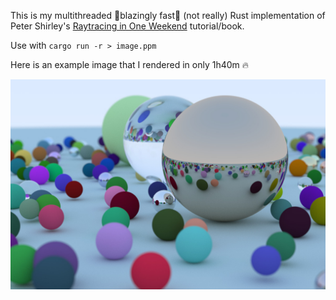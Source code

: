 This is my multithreaded 🚀blazingly fast🚀 (not really) Rust implementation of Peter Shirley's 
[Raytracing in One Weekend](https://raytracing.github.io/books/RayTracingInOneWeekend.html#metal) tutorial/book.

Use with `cargo run -r > image.ppm`

Here is an example image that I rendered in only 1h40m 🔥 

![Astonishing world filled with beautiful spheres](example_render.jpg)
